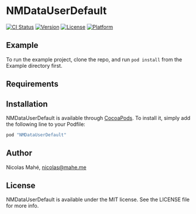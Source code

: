 # NMDataUserDefault

[![CI Status](http://img.shields.io/travis/nicolas@mahe.me/NMDataUserDefault.svg?style=flat)](https://travis-ci.org/nicolas@mahe.me/NMDataUserDefault)
[![Version](https://img.shields.io/cocoapods/v/NMDataUserDefault.svg?style=flat)](http://cocoapods.org/pods/NMDataUserDefault)
[![License](https://img.shields.io/cocoapods/l/NMDataUserDefault.svg?style=flat)](http://cocoapods.org/pods/NMDataUserDefault)
[![Platform](https://img.shields.io/cocoapods/p/NMDataUserDefault.svg?style=flat)](http://cocoapods.org/pods/NMDataUserDefault)

## Example

To run the example project, clone the repo, and run `pod install` from the Example directory first.

## Requirements

## Installation

NMDataUserDefault is available through [CocoaPods](http://cocoapods.org). To install
it, simply add the following line to your Podfile:

```ruby
pod "NMDataUserDefault"
```

## Author

Nicolas Mahé, nicolas@mahe.me

## License

NMDataUserDefault is available under the MIT license. See the LICENSE file for more info.

